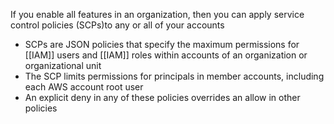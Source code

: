 If you enable all features in an organization, then you can apply service control policies (SCPs)to any or all of your accounts
- SCPs are JSON policies that specify the maximum permissions for [[IAM]] users and [[IAM]] roles within accounts of an organization or organizational unit
- The SCP limits permissions for principals in member accounts, including each AWS account root user
- An explicit deny in any of these policies overrides an allow in other policies
